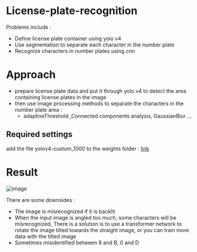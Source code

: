 # License-plate-recognition
Problems include :
  * Define license plate container using yolo v4   
  * Use segmentation to separate each character in the number plate
  * Recognize characters in number plates using cnn
#  Approach
  * prepare license plate data and put it through yolo v4 to detect the area containing license plates in the image
  * then use image processing methods to separate the characters in the number plate area :
      * adaptiveThreshold ,Connected components analysis, GaussianBlur ...
## Required settings
add the file yolov4-custom_1000 to the weights folder :
     [link](https://drive.google.com/file/d/1r09xXltB287xWtOnQFfhZwVd2LcRLMRR/view?usp=sharing)
# Result
![image](https://user-images.githubusercontent.com/32773852/170819572-a305c432-51c6-4fca-8767-a7afe5f52cc3.png)


There are some downsides :
  * The image is misrecognized if it is backlit
  * When the input image is angled too much, some characters will be misrecognized, There is a solution is to use a transformer network to rotate the image tilted           towards the straight image, or you can train more data with the tilted image
  * Sometimes misidentified between 8 and B, 0 and D


